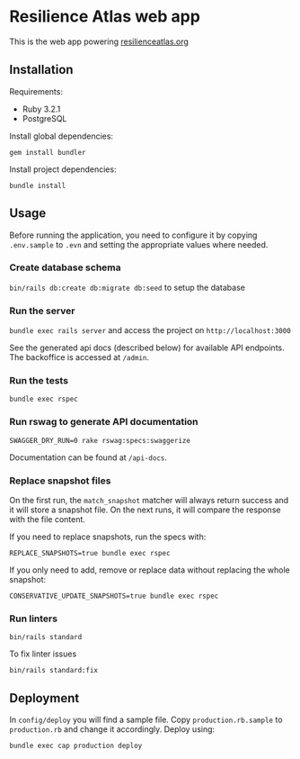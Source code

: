# Resilience Atlas web app

This is the web app powering 
[resilienceatlas.org](http://www.resilienceatlas.org)

## Installation

Requirements:

* Ruby 3.2.1
* PostgreSQL

Install global dependencies:

    gem install bundler

Install project dependencies:

    bundle install

## Usage

Before running the application, you need to configure it by copying `.env.sample` to `.evn` and setting the appropriate values where needed.

### Create database schema

`bin/rails db:create db:migrate db:seed` to setup the database

### Run the server

`bundle exec rails server` and access the project on `http://localhost:3000`

See the generated api docs (described below) for available API endpoints. The backoffice is accessed at `/admin`.

### Run the tests

`bundle exec rspec`

### Run rswag to generate API documentation

`SWAGGER_DRY_RUN=0 rake rswag:specs:swaggerize`

Documentation can be found at `/api-docs`.

### Replace snapshot files

On the first run, the `match_snapshot` matcher will always return success and it will store a snapshot file. On the next runs, it will compare the response with the file content.

If you need to replace snapshots, run the specs with:

`REPLACE_SNAPSHOTS=true bundle exec rspec`

If you only need to add, remove or replace data without replacing the whole snapshot:

`CONSERVATIVE_UPDATE_SNAPSHOTS=true bundle exec rspec`

### Run linters

`bin/rails standard`

To fix linter issues

`bin/rails standard:fix`

## Deployment

In `config/deploy` you will find a sample file. Copy `production.rb.sample` to `production.rb` and change it accordingly. Deploy using:
 
```
bundle exec cap production deploy
```
